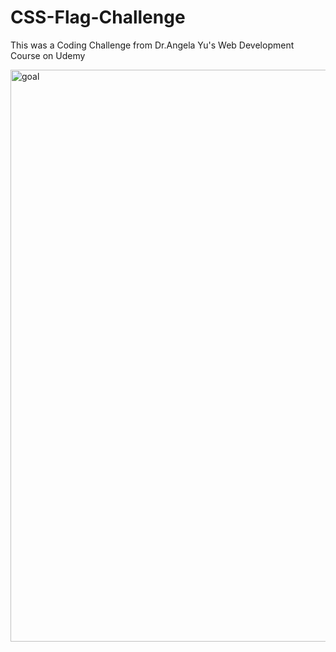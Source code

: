 # CSS-Flag-Challenge

This was a Coding Challenge from Dr.Angela Yu's Web Development Course on Udemy


<img width="915" alt="goal" src="https://github.com/MattLovesToCode/CSS-Flag-Challenge/assets/134560399/df4d12f1-2c37-4c63-bd34-12067930fc8b">
